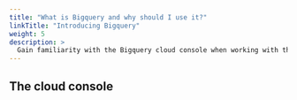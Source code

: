 ```yaml
---
title: "What is Bigquery and why should I use it?"
linkTitle: "Introducing Bigquery"
weight: 5
description: >
  Gain familiarity with the Bigquery cloud console when working with the OmicIDX dataset.
---
```


The cloud console
-----------------
